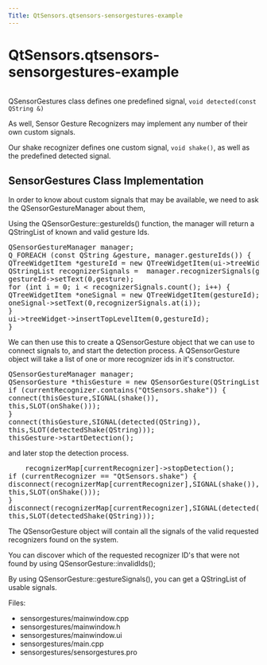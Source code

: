 ```yaml
---
Title: QtSensors.qtsensors-sensorgestures-example
---
```


# QtSensors.qtsensors-sensorgestures-example

<span class="subtitle"></span>
<!-- $$$sensorgestures-description -->
<p class="centerAlign"><img src="https://developer.ubuntu.com/static/devportal_uploaded/ab47bfe1-e544-46af-b96c-645aafa198ce-../qtsensors-sensorgestures-example/images/sensorgesturecpp.png" alt="" /></p><p>QSensorGestures class defines one predefined signal, <code>void detected(const QString &amp;)</code></p>
<p>As well, Sensor Gesture Recognizers may implement any number of their own custom signals.</p>
<p>Our shake recognizer defines one custom signal, <code>void shake()</code>, as well as the predefined detected signal.</p>
<h2 id="sensorgestures-class-implementation">SensorGestures Class Implementation</h2>
<p>In order to know about custom signals that may be available, we need to ask the QSensorGestureManager about them,</p>
<p>Using the QSensorGesture::gestureIds() function, the manager will return a QStringList of known and valid gesture Ids.</p>
<pre class="cpp"><span class="type">QSensorGestureManager</span> manager;
Q_FOREACH (<span class="keyword">const</span> <span class="type">QString</span> <span class="operator">&amp;</span>gesture<span class="operator">,</span> manager<span class="operator">.</span>gestureIds()) {
<span class="type">QTreeWidgetItem</span> <span class="operator">*</span>gestureId <span class="operator">=</span> <span class="keyword">new</span> <span class="type">QTreeWidgetItem</span>(ui<span class="operator">-</span><span class="operator">&gt;</span>treeWidget);
<span class="type">QStringList</span> recognizerSignals <span class="operator">=</span>  manager<span class="operator">.</span>recognizerSignals(gesture);
gestureId<span class="operator">-</span><span class="operator">&gt;</span>setText(<span class="number">0</span><span class="operator">,</span>gesture);
<span class="keyword">for</span> (<span class="type">int</span> i <span class="operator">=</span> <span class="number">0</span>; i <span class="operator">&lt;</span> recognizerSignals<span class="operator">.</span>count(); i<span class="operator">+</span><span class="operator">+</span>) {
<span class="type">QTreeWidgetItem</span> <span class="operator">*</span>oneSignal <span class="operator">=</span> <span class="keyword">new</span> <span class="type">QTreeWidgetItem</span>(gestureId);
oneSignal<span class="operator">-</span><span class="operator">&gt;</span>setText(<span class="number">0</span><span class="operator">,</span>recognizerSignals<span class="operator">.</span>at(i));
}
ui<span class="operator">-</span><span class="operator">&gt;</span>treeWidget<span class="operator">-</span><span class="operator">&gt;</span>insertTopLevelItem(<span class="number">0</span><span class="operator">,</span>gestureId);
}</pre>
<p>We can then use this to create a QSensorGesture object that we can use to connect signals to, and start the detection process. A QSensorGesture object will take a list of one or more recognizer ids in it's constructor.</p>
<pre class="cpp"><span class="type">QSensorGestureManager</span> manager;
<span class="type">QSensorGesture</span> <span class="operator">*</span>thisGesture <span class="operator">=</span> <span class="keyword">new</span> <span class="type">QSensorGesture</span>(<span class="type">QStringList</span>() <span class="operator">&lt;</span><span class="operator">&lt;</span> currentRecognizer<span class="operator">,</span> <span class="keyword">this</span>);
<span class="keyword">if</span> (currentRecognizer<span class="operator">.</span>contains(<span class="string">&quot;QtSensors.shake&quot;</span>)) {
connect(thisGesture<span class="operator">,</span>SIGNAL(shake())<span class="operator">,</span>
<span class="keyword">this</span><span class="operator">,</span>SLOT(onShake()));
}
connect(thisGesture<span class="operator">,</span>SIGNAL(detected(<span class="type">QString</span>))<span class="operator">,</span>
<span class="keyword">this</span><span class="operator">,</span>SLOT(detectedShake(<span class="type">QString</span>)));
thisGesture<span class="operator">-</span><span class="operator">&gt;</span>startDetection();</pre>
<p>and later stop the detection process.</p>
<pre class="cpp">    recognizerMap<span class="operator">[</span>currentRecognizer<span class="operator">]</span><span class="operator">-</span><span class="operator">&gt;</span>stopDetection();
<span class="keyword">if</span> (currentRecognizer <span class="operator">=</span><span class="operator">=</span> <span class="string">&quot;QtSensors.shake&quot;</span>) {
disconnect(recognizerMap<span class="operator">[</span>currentRecognizer<span class="operator">]</span><span class="operator">,</span>SIGNAL(shake())<span class="operator">,</span>
<span class="keyword">this</span><span class="operator">,</span>SLOT(onShake()));
}
disconnect(recognizerMap<span class="operator">[</span>currentRecognizer<span class="operator">]</span><span class="operator">,</span>SIGNAL(detected(<span class="type">QString</span>))<span class="operator">,</span>
<span class="keyword">this</span><span class="operator">,</span>SLOT(detectedShake(<span class="type">QString</span>)));</pre>
<p>The QSensorGesture object will contain all the signals of the valid requested recognizers found on the system.</p>
<p>You can discover which of the requested recognizer ID's that were not found by using QSensorGesture::invalidIds();</p>
<p>By using QSensorGesture::gestureSignals(), you can get a QStringList of usable signals.</p>
<p>Files:</p>
<ul>
<li>sensorgestures/mainwindow.cpp</li>
<li>sensorgestures/mainwindow.h</li>
<li>sensorgestures/mainwindow.ui</li>
<li>sensorgestures/main.cpp</li>
<li>sensorgestures/sensorgestures.pro</li>
</ul>
<!-- @@@sensorgestures -->
